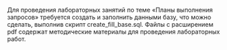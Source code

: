 Для проведения лабораторных занятий по теме «Планы выполнения запросов» требуется создать и заполнить данными базу, что можно сделать, выполнив скрипт create_fill_base.sql.
Файлы с расширением pdf содержат методические материалы для проведения лабораторных работ.
